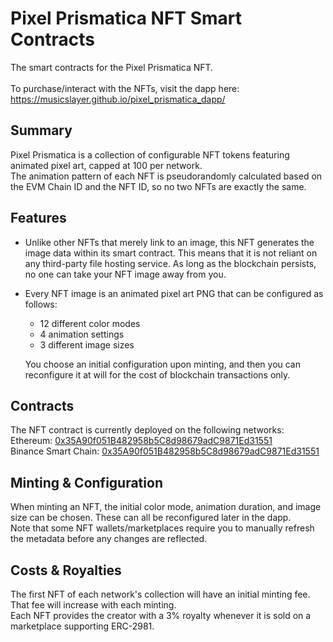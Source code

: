 # Pixel Prismatica NFT Smart Contracts
The smart contracts for the Pixel Prismatica NFT.<br/><br/>
To purchase/interact with the NFTs, visit the dapp here:<br/>
https://musicslayer.github.io/pixel_prismatica_dapp/

## Summary
Pixel Prismatica is a collection of configurable NFT tokens featuring animated pixel art, capped at 100 per network.<br/>
The animation pattern of each NFT is pseudorandomly calculated based on the EVM Chain ID and the NFT ID, so no two NFTs are exactly the same.

## Features
- Unlike other NFTs that merely link to an image, this NFT generates the image data within its smart contract. This means that it is not reliant on any third-party file hosting service. As long as the blockchain persists, no one can take your NFT image away from you.
- Every NFT image is an animated pixel art PNG that can be configured as follows:
  - 12 different color modes
  - 4 animation settings
  - 3 different image sizes

  You choose an initial configuration upon minting, and then you can reconfigure it at will for the cost of blockchain transactions only.

## Contracts
The NFT contract is currently deployed on the following networks:<br/>
Ethereum: [0x35A90f051B482958b5C8d98679adC9871Ed31551](https://etherscan.io/address/0x35A90f051B482958b5C8d98679adC9871Ed31551)<br/>
Binance Smart Chain: [0x35A90f051B482958b5C8d98679adC9871Ed31551](https://bscscan.com/address/0x35A90f051B482958b5C8d98679adC9871Ed31551)

## Minting & Configuration
When minting an NFT, the initial color mode, animation duration, and image size can be chosen. These can all be reconfigured later in the dapp.<br/>
Note that some NFT wallets/marketplaces require you to manually refresh the metadata before any changes are reflected.

## Costs & Royalties
The first NFT of each network's collection will have an initial minting fee. That fee will increase with each minting.<br/>
Each NFT provides the creator with a 3% royalty whenever it is sold on a marketplace supporting ERC-2981.
